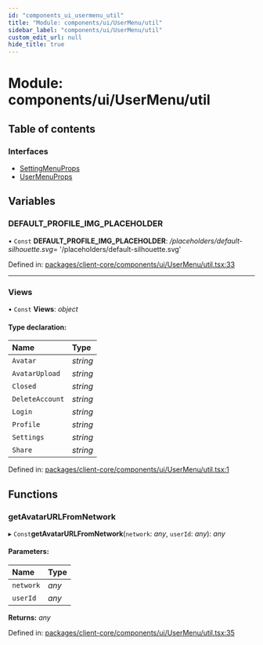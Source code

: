 ```yaml
---
id: "components_ui_usermenu_util"
title: "Module: components/ui/UserMenu/util"
sidebar_label: "components/ui/UserMenu/util"
custom_edit_url: null
hide_title: true
---
```


# Module: components/ui/UserMenu/util

## Table of contents

### Interfaces

- [SettingMenuProps](../interfaces/components_ui_usermenu_util.settingmenuprops.md)
- [UserMenuProps](../interfaces/components_ui_usermenu_util.usermenuprops.md)

## Variables

### DEFAULT\_PROFILE\_IMG\_PLACEHOLDER

• `Const` **DEFAULT\_PROFILE\_IMG\_PLACEHOLDER**: */placeholders/default-silhouette.svg*= '/placeholders/default-silhouette.svg'

Defined in: [packages/client-core/components/ui/UserMenu/util.tsx:33](https://github.com/xr3ngine/xr3ngine/blob/56376a778/packages/client-core/components/ui/UserMenu/util.tsx#L33)

___

### Views

• `Const` **Views**: *object*

#### Type declaration:

Name | Type |
:------ | :------ |
`Avatar` | *string* |
`AvatarUpload` | *string* |
`Closed` | *string* |
`DeleteAccount` | *string* |
`Login` | *string* |
`Profile` | *string* |
`Settings` | *string* |
`Share` | *string* |

Defined in: [packages/client-core/components/ui/UserMenu/util.tsx:1](https://github.com/xr3ngine/xr3ngine/blob/56376a778/packages/client-core/components/ui/UserMenu/util.tsx#L1)

## Functions

### getAvatarURLFromNetwork

▸ `Const`**getAvatarURLFromNetwork**(`network`: *any*, `userId`: *any*): *any*

#### Parameters:

Name | Type |
:------ | :------ |
`network` | *any* |
`userId` | *any* |

**Returns:** *any*

Defined in: [packages/client-core/components/ui/UserMenu/util.tsx:35](https://github.com/xr3ngine/xr3ngine/blob/56376a778/packages/client-core/components/ui/UserMenu/util.tsx#L35)

